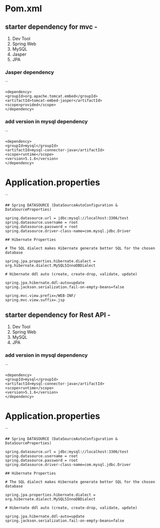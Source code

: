 # Pom.xml

## starter dependency for mvc -

1. Dev Tool
2. Spring Web
3. MySQL
4. Jasper
5. JPA

### Jasper dependency

``

```
<dependency>
<groupId>org.apache.tomcat.embed</groupId>
<artifactId>tomcat-embed-jasper</artifactId>
<scope>provided</scope>
</dependency>
```

### add version in mysql dependency

``

```
<dependency>
<groupId>mysql</groupId>
<artifactId>mysql-connector-java</artifactId>
<scope>runtime</scope>
<version>5.1.6</version>
</dependency>
```

# Application.properties

``

```
## Spring DATASOURCE (DataSourceAutoConfiguration & DataSourceProperties)

spring.datasource.url = jdbc:mysql://localhost:3306/test
spring.datasource.username = root
spring.datasource.password = root
spring.datasource.driver-class-name=com.mysql.jdbc.Driver

## Hibernate Properties

# The SQL dialect makes Hibernate generate better SQL for the chosen database

spring.jpa.properties.hibernate.dialect = org.hibernate.dialect.MySQL5InnoDBDialect

# Hibernate ddl auto (create, create-drop, validate, update)

spring.jpa.hibernate.ddl-auto=update
spring.jackson.serialization.fail-on-empty-beans=false

spring.mvc.view.prefix=/WEB-INF/
spring.mvc.view.suffix=.jsp
```

## starter dependency for Rest API -

1. Dev Tool
2. Spring Web
3. MySQL
4. JPA

### add version in mysql dependency

``

```
<dependency>
<groupId>mysql</groupId>
<artifactId>mysql-connector-java</artifactId>
<scope>runtime</scope>
<version>5.1.6</version>
</dependency>

```

# Application.properties

``

```
## Spring DATASOURCE (DataSourceAutoConfiguration & DataSourceProperties)

spring.datasource.url = jdbc:mysql://localhost:3306/test
spring.datasource.username = root
spring.datasource.password = root
spring.datasource.driver-class-name=com.mysql.jdbc.Driver

## Hibernate Properties

# The SQL dialect makes Hibernate generate better SQL for the chosen database

spring.jpa.properties.hibernate.dialect = org.hibernate.dialect.MySQL5InnoDBDialect

# Hibernate ddl auto (create, create-drop, validate, update)

spring.jpa.hibernate.ddl-auto=update
spring.jackson.serialization.fail-on-empty-beans=false

```
